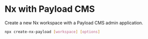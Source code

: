 # Nx with Payload CMS

Create a new Nx workspace with a Payload CMS admin application.

```sh
npx create-nx-payload [workspace] [options]
```

